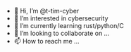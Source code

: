 - 👋 Hi, I’m @t-tim-cyber
- 👀 I’m interested in cybersecurity
- 🌱 I’m currently learning rust/python/C
- 💞️ I’m looking to collaborate on ...
- 📫 How to reach me ...

<!---
t-tim-cyber/t-tim-cyber is a ✨ special ✨ repository because its `README.md` (this file) appears on your GitHub profile.
You can click the Preview link to take a look at your changes.
--->
